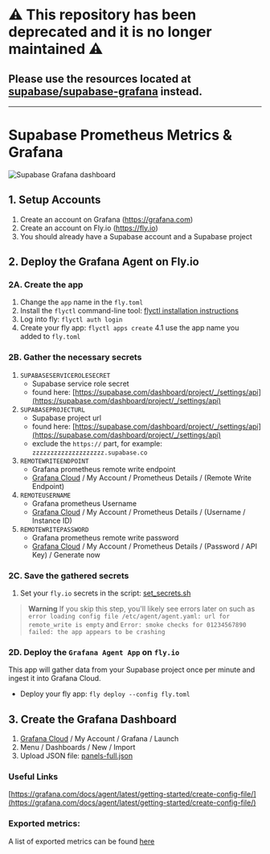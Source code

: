 # ⚠️ This repository has been deprecated and it is no longer maintained ⚠️
## Please use the resources located at [supabase/supabase-grafana](https://github.com/supabase/supabase-grafana) instead.

---

# Supabase Prometheus Metrics & Grafana
![Supabase Grafana dashboard](supabase-grafana-prometheus.png)

## 1. Setup Accounts

1. Create an account on Grafana (https://grafana.com)
2. Create an account on Fly.io (https://fly.io)
3. You should already have a Supabase account and a Supabase project

## 2. Deploy the Grafana Agent on Fly.io

### 2A. Create the app

1. Change the `app` name in the `fly.toml`
2. Install the `flyctl` command-line tool: [flyctl installation instructions](https://fly.io/docs/hands-on/install-flyctl)
3. Log into fly: `flyctl auth login`
4. Create your fly app: `flyctl apps create`
   4.1 use the app name you added to `fly.toml`

### 2B. Gather the necessary secrets

1. `SUPABASESERVICEROLESECRET`
    * Supabase service role secret
    * found here: [https://supabase.com/dashboard/project/_/settings/api](https://supabase.com/dashboard/project/_/settings/api)
2. `SUPABASEPROJECTURL`
    * Supabase project url
    * found here: [https://supabase.com/dashboard/project/_/settings/api](https://supabase.com/dashboard/project/_/settings/api)
    * exclude the `https://` part, for example: `zzzzzzzzzzzzzzzzzzzz.supabase.co`
3. `REMOTEWRITEENDPOINT`
    * Grafana prometheus remote write endpoint
    * [Grafana Cloud](https://grafana.com) / My Account / Prometheus Details / (Remote Write Endpoint)
4. `REMOTEUSERNAME`
    * Grafana prometheus Username
    * [Grafana Cloud](https://grafana.com) / My Account / Prometheus Details / (Username / Instance ID)
5. `REMOTEWRITEPASSWORD`
    * Grafana prometheus remote write password
    * [Grafana Cloud](https://grafana.com) / My Account / Prometheus Details / (Password / API Key) / Generate now

### 2C. Save the gathered secrets

1. Set your `fly.io` secrets in the script: [set_secrets.sh](./set_secrets.sh)

> **Warning**
> If you skip this step, you'll likely see errors later on such as `error loading config file /etc/agent/agent.yaml: url for remote_write is empty` and `Error: smoke checks for 01234567890 failed: the app appears to be crashing`

### 2D. Deploy the `Grafana Agent App` on `fly.io`

This app will gather data from your Supabase project once per minute and ingest it into Grafana Cloud.

 * Deploy your fly app: `fly deploy --config fly.toml`

## 3. Create the Grafana Dashboard

 1. [Grafana Cloud](https://grafana.com) / My Account / Grafana / Launch
 2. Menu / Dashboards / New / Import
 3. Upload JSON file: [panels-full.json](./panels-full.json)


### Useful Links

[https://grafana.com/docs/agent/latest/getting-started/create-config-file/](https://grafana.com/docs/agent/latest/getting-started/create-config-file/)


### Exported metrics:

A list of exported metrics can be found [here](./metrics.md)
